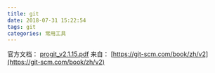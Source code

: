 ```yaml
---
title: git
date: 2018-07-31 15:22:54
tags: git
categories: 常用工具
---
```


官方文档：
[progit_v2.1.15.pdf](/docs/progit_v2.1.15.pdf)
来自：
[https://git-scm.com/book/zh/v2](https://git-scm.com/book/zh/v2)

